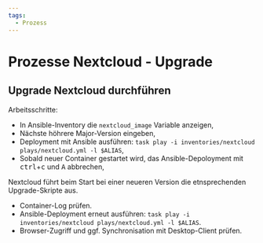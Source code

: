 ```yaml
---
tags:
  - Prozess
---
```

# Prozesse Nextcloud - Upgrade

## Upgrade Nextcloud durchführen

Arbeitsschritte:

* In Ansible-Inventory die `nextcloud_image` Variable anzeigen,
* Nächste höhrere Major-Version eingeben,
* Deployment mit Ansible ausführen: `task play -i inventories/nextcloud plays/nextcloud.yml -l $ALIAS`,
* Sobald neuer Container gestartet wird, das Ansible-Depoloyment mit <kbd>ctrl</kbd>+<kbd>c</kbd> und <kbd>A</kbd> abbrechen,

Nextcloud führt beim Start bei einer neueren Version die etnsprechenden Upgrade-Skripte aus.

* Container-Log prüfen.
* Ansible-Deployment erneut ausführen: `task play -i inventories/nextcloud plays/nextcloud.yml -l $ALIAS`.
* Browser-Zugriff und ggf. Synchronisation mit Desktop-Client prüfen.